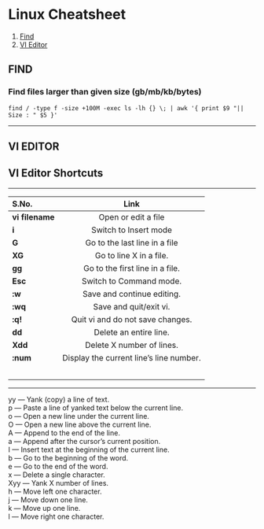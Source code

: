 # Linux Cheatsheet 

1. [ Find ](#find)
2. [ VI Editor ](#vieditor)

<a name="find"></a>
## FIND
### Find files larger than given size (gb/mb/kb/bytes) 
```
find / -type f -size +100M -exec ls -lh {} \; | awk '{ print $9 "|| Size : " $5 }'
```

---

<a name="vieditor"></a>
## VI EDITOR  
## VI Editor Shortcuts 

***
| S.No. | Link |
|:-----|:------:|
| **vi filename** |  Open or edit a file |  
| **i** | Switch to Insert mode  |  
| **G** |  Go to the last line in a file |  
| **XG** | Go to line X in a file.  |  
| **gg** |  Go to the first line in a file. |  
| **Esc** | Switch to Command mode.  |  
| **:w** |  Save and continue editing. |  
| **:wq** | Save and quit/exit vi.  |  
| **:q!** |  Quit vi and do not save changes. |  
| **dd** |  Delete an entire line. |  
| **Xdd** |  Delete X number of lines. |  
| **:num** | Display the current line’s line number.  |  
|  |   |  
|  |   |  
|  |   |  
|  |   |  
|  |   |  

***

yy — Yank (copy) a line of text.   
p — Paste a line of yanked text below the current line.  
o — Open a new line under the current line.  
O — Open a new line above the current line.  
A — Append to the end of the line.  
a — Append after the cursor’s current position.  
I — Insert text at the beginning of the current line.  
b — Go to the beginning of the word.  
e — Go to the end of the word.  
x — Delete a single character.  
Xyy — Yank X number of lines.  
h — Move left one character.  
j — Move down one line.   
k — Move up one line.  
l — Move right one character. 
